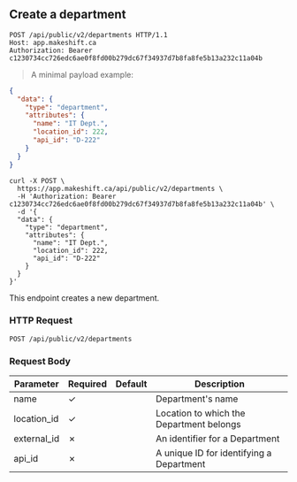 ## Create a department

```http
POST /api/public/v2/departments HTTP/1.1
Host: app.makeshift.ca
Authorization: Bearer c1230734cc726edc6ae0f8fd00b279dc67f34937d7b8fa8fe5b13a232c11a04b
```

> A minimal payload example:

```json
{
  "data": {
    "type": "department",
    "attributes": {
      "name": "IT Dept.",
      "location_id": 222,
      "api_id": "D-222"
    }
  }
}
```

```shell
curl -X POST \
  https://app.makeshift.ca/api/public/v2/departments \
  -H 'Authorization: Bearer c1230734cc726edc6ae0f8fd00b279dc67f34937d7b8fa8fe5b13a232c11a04b' \
  -d '{
  "data": {
    "type": "department",
    "attributes": {
      "name": "IT Dept.",
      "location_id": 222,
      "api_id": "D-222"
    }
  }
}'
```

This endpoint creates a new department.

### HTTP Request

`POST /api/public/v2/departments`

### Request Body

Parameter          | Required | Default     | Description
---------          | -------- | -------     | -----------
name               | ✓        |             | Department's name
location_id        | ✓        |             | Location to which the Department belongs
external_id        | ✗        |             | An identifier for a Department
api_id             | ✗        |             | A unique ID for identifying a Department
